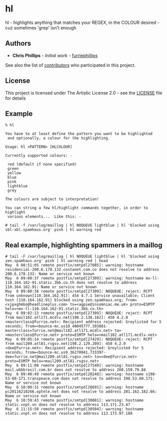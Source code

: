 # hl
hl - highlights anything that matches your REGEX, in the COLOUR desired - cuz sometimes 'grep' isn't enough

## Authors

* **Chris Phillips** - *Initial work* - [furriephillips](https://github.com/furriephillips)

See also the list of [contributors](https://github.com/furriephillips/hl/contributors) who participated in this project.

## License

This project is licensed under The Artistic License 2.0 - see the [LICENSE](LICENSE) file for details

## Example

```shell
% hl

You have to at least define the pattern you want to be highlighted
 and optionally, a colour for the highlighting.

Usage: hl <PATTERN> [HLCOLOUR]

Currently supported colours: -

 red (default if none specified)
 green
 yellow
 blue
 pink
 lightblue
 grey

The colours are subject to interpretation!

You can string a few hl/highlight commands together, in order to highlight
 various elements...  Like this: -

# tail -f /var/log/maillog | hl NOQUEUE lightblue | hl 'blocked using sbl-xbl.spamhaus.org' pink | hl warning red
```

## Real example, highlighting spammers in a maillog

```
# tail -F /var/log/maillog | hl NOQUEUE lightblue | hl 'blocked using zen.spamhaus.org' pink | hl warning red | head       
May  6 08:51:05 remote postfix/smtpd[27085]: warning: hostname residencial-200.6.178.132.costanet.com.co does not resolve to address 200.6.178.132: Name or service not known
May  6 09:00:37 remote postfix/smtpd[27309]: warning: hostname mx-ll-110.164.162-91.static.3bb.co.th does not resolve to address 110.164.162.91: Name or service not known
May  6 09:00:38 remote postfix/smtpd[27309]: NOQUEUE: reject: RCPT from unknown[110.164.162.91]: 454 4.7.1 Service unavailable; Client host [110.164.162.91] blocked using zen.spamhaus.org; from=<xjpxghmbo@headlineplus.com> to=<agpie@insomniac.me.uk> proto=ESMTP helo=<mx-ll-110.164.162-91.static.3bb.co.th>
May  6 09:02:13 remote postfix/smtpd[27309]: NOQUEUE: reject: RCPT from mail182.atl171.mcdlv.net[198.2.138.182]: 450 4.2.0 <masterclass@furrie.net>: Recipient address rejected: Greylisted for 5 seconds; from=<bounce-mc.us10_40045777.393881-masterclass=furrie.net@mail182.atl171.mcdlv.net> to=<masterclass@furrie.net> proto=ESMTP helo=<mail182.atl171.mcdlv.net>
May  6 09:05:14 remote postfix/smtpd[27429]: NOQUEUE: reject: RCPT from mail209.atl81.rsgsv.net[198.2.129.209]: 450 4.2.0 <dee@furrie.net>: Recipient address rejected: Greylisted for 5 seconds; from=<bounce-mc.us9_36270041.733397-dee=furrie.net@mail209.atl81.rsgsv.net> to=<dee@furrie.net> proto=ESMTP helo=<mail209.atl81.rsgsv.net>
May  6 09:11:08 remote postfix/smtpd[27540]: warning: hostname mail.whbbrasil.com.br does not resolve to address 200.150.79.84
May  6 09:40:49 remote postfix/smtpd[28248]: warning: hostname s198-53-60-171.transpeace.com does not resolve to address 198.53.60.171: Name or service not known
May  6 10:00:31 remote postfix/smtpd[28691]: warning: hostname pc20116218266.optele.net does not resolve to address 201.162.182.66: Name or service not known
May  6 10:59:43 remote postfix/smtpd[30081]: warning: hostname static.vnpt.vn does not resolve to address 113.171.23.47
May  6 11:15:50 remote postfix/smtpd[30504]: warning: hostname static.vnpt.vn does not resolve to address 113.173.97.188
```
